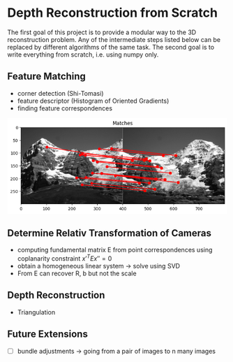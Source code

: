 # Depth Reconstruction from Scratch

The first goal of this project is to provide a modular way to the 3D reconstruction problem. Any of the intermediate steps listed below can be replaced by different algorithms of the same task. The second goal is to write everything from scratch, i.e. using numpy only.

## Feature Matching

 - corner detection (Shi-Tomasi)
 - feature descriptor (Histogram of Oriented Gradients)
 - finding feature correspondences

![key_point_matching](assets/key_point_matching.png)

## Determine Relativ Transformation of Cameras

 - computing fundamental matrix E from point correspondences using coplanarity constraint $x'^T E x'' = 0$
 - obtain a homogeneous linear system -> solve using SVD
 - From E can recover R, b but not the scale

## Depth Reconstruction

 - Triangulation


## Future Extensions

- [ ] bundle adjustments -> going from a pair of images to n many images
